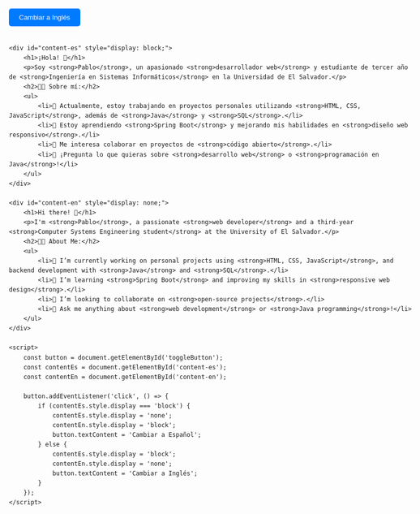 <!DOCTYPE html>
<html lang="es">
<head>
    <meta charset="UTF-8">
    <meta name="viewport" content="width=device-width, initial-scale=1.0">
    <title>Cambiar Idioma</title>
    <style>
        body {
            font-family: Arial, sans-serif;
            line-height: 1.6;
            padding: 20px;
            max-width: 800px;
            margin: auto;
        }
        button {
            background-color: #007BFF;
            color: white;
            border: none;
            padding: 10px 20px;
            cursor: pointer;
            border-radius: 5px;
            margin-bottom: 20px;
        }
        button:hover {
            background-color: #0056b3;
        }
    </style>
</head>
<body>
    <button id="toggleButton">Cambiar a Inglés</button>

    <div id="content-es" style="display: block;">
        <h1>¡Hola! 👋</h1>
        <p>Soy <strong>Pablo</strong>, un apasionado <strong>desarrollador web</strong> y estudiante de tercer año de <strong>Ingeniería en Sistemas Informáticos</strong> en la Universidad de El Salvador.</p>
        <h2>👨‍💻 Sobre mí:</h2>
        <ul>
            <li>🔭 Actualmente, estoy trabajando en proyectos personales utilizando <strong>HTML, CSS, JavaScript</strong>, además de <strong>Java</strong> y <strong>SQL</strong>.</li>
            <li>🌱 Estoy aprendiendo <strong>Spring Boot</strong> y mejorando mis habilidades en <strong>diseño web responsivo</strong>.</li>
            <li>👯 Me interesa colaborar en proyectos de <strong>código abierto</strong>.</li>
            <li>💬 ¡Pregunta lo que quieras sobre <strong>desarrollo web</strong> o <strong>programación en Java</strong>!</li>
        </ul>
    </div>

    <div id="content-en" style="display: none;">
        <h1>Hi there! 👋</h1>
        <p>I'm <strong>Pablo</strong>, a passionate <strong>web developer</strong> and a third-year <strong>Computer Systems Engineering student</strong> at the University of El Salvador.</p>
        <h2>👨‍💻 About Me:</h2>
        <ul>
            <li>🔭 I’m currently working on personal projects using <strong>HTML, CSS, JavaScript</strong>, and backend development with <strong>Java</strong> and <strong>SQL</strong>.</li>
            <li>🌱 I’m learning <strong>Spring Boot</strong> and improving my skills in <strong>responsive web design</strong>.</li>
            <li>👯 I’m looking to collaborate on <strong>open-source projects</strong>.</li>
            <li>💬 Ask me anything about <strong>web development</strong> or <strong>Java programming</strong>!</li>
        </ul>
    </div>

    <script>
        const button = document.getElementById('toggleButton');
        const contentEs = document.getElementById('content-es');
        const contentEn = document.getElementById('content-en');

        button.addEventListener('click', () => {
            if (contentEs.style.display === 'block') {
                contentEs.style.display = 'none';
                contentEn.style.display = 'block';
                button.textContent = 'Cambiar a Español';
            } else {
                contentEs.style.display = 'block';
                contentEn.style.display = 'none';
                button.textContent = 'Cambiar a Inglés';
            }
        });
    </script>
</body>
</html>
